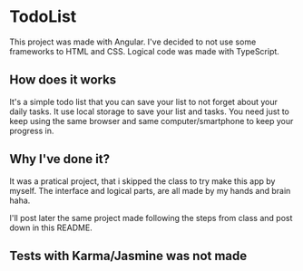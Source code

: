 # TodoList

This project was made with Angular. I've decided to not use some frameworks to HTML and CSS. Logical code was made with TypeScript.

## How does it works

It's a simple todo list that you can save your list to not forget about your daily tasks. It use local storage to save your list and tasks. You need just to keep using the same browser and same computer/smartphone to keep your progress in.

## Why I've done it?

It was a pratical project, that i skipped the class to try make this app by myself. The interface and logical parts, are all made by my hands and brain haha.

I'll post later the same project made following the steps from class and post down in this README. 

## Tests with Karma/Jasmine was not made
